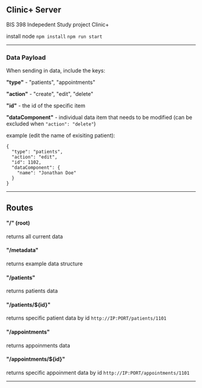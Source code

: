 ## Clinic+ Server

BIS 398 Indepedent Study project Clinic+

install node
`npm install`
`npm run start`

---

### Data Payload

When sending in data, include the keys: 

**"type"** - "patients", "appointments" 

**"action"** - "create", "edit", "delete" 

**"id"** - the id of the specific item

**"dataComponent"** - individual data item that needs to be modified (can be excluded when `"action": "delete"`)

example (edit the name of exisiting patient):
```    
{
  "type": "patients", 
  "action": "edit",
  "id": 1102,
  "dataComponent": {
    "name": "Jonathan Doe"
  }
}
```

---

## Routes

#### "/" (root)
returns all current data

#### "/metadata"
returns example data structure

#### "/patients"
returns patients data

#### "/patients/${id}"
returns specific patient data by id
`http://IP:PORT/patients/1101`

#### "/appointments"
returns appoinments data

#### "/appointments/${id}"
returns specific appoinment data by id
`http://IP:PORT/appointments/1101`

---